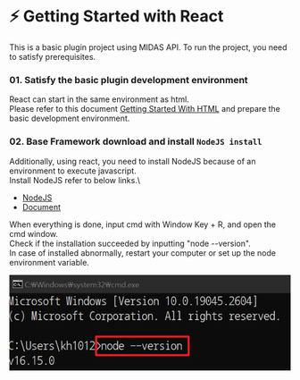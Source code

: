# :zap: Getting Started with React

This is a basic plugin project using MIDAS API.
To run the project, you need to satisfy prerequisites.

### 01. Satisfy the basic plugin development environment

React can start in the same environment as html.\
Please refer to this document [Getting Started With HTML](/html/README.md) and prepare the basic development environment.

### 02. Base Framework download and install `NodeJS install`

Additionally, using react, you need to install NodeJS because of an environment to execute javascript.\
Install NodeJS refer to below links.\

- [NodeJS](https://nodejs.org/ko/)
- [Document](https://nodejs.org/ko/docs/)  

When everything is done, input cmd with Window Key + R, and open the cmd window.\
Check if the installation succeeded by inputting "node --version".\
In case of installed abnormally, restart your computer or set up the node environment variable.

![img](node-version.png)
